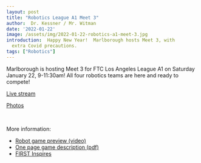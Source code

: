 ```yaml
---
layout: post
title: "Robotics League A1 Meet 3"
author:  Dr. Kessner / Mr. Witman
date: '2022-01-22'
image: /assets/img/2022-01-22-robotics-a1-meet-3.jpg
introduction:  Happy New Year!  Marlborough hosts Meet 3, with
  extra Covid precautions.
tags: ["Robotics"]
---
```


Marlborough is hosting Meet 3 for FTC Los Angeles League A1 on
Saturday January 22, 9-11:30am!  All four robotics teams are here
and ready to compete!

[Live stream](https://youtu.be/HFaum6whMMs)

[Photos](https://photos.app.goo.gl/LnKRbbbLnrbpUvDM8)

<br/>

More information:
- [Robot game preview (video)](https://www.youtube.com/watch?v=I6lX12idAf8)  
- [One page game description (pdf)](https://firstinspiresst01.blob.core.windows.net/first-forward-ftc/game-one-page.pdf)
- [FIRST Inspires](https://www.firstinspires.org/)

